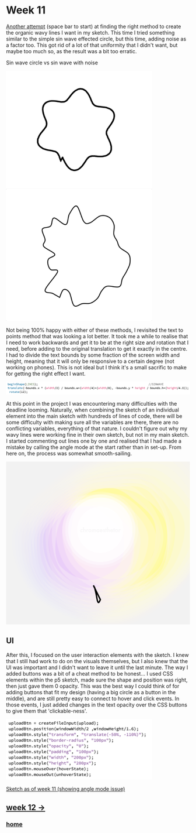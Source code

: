 # Week 11

[Another attempt](https://sylvain-girard.github.io/Slave2theAlgo2020/week11/noiselines/) (space bar to start) at finding the right method to create the organic wavy lines I want in my sketch. This time I tried something similar to the simple sin wave effected circle, but this time, adding noise as a factor too. This got rid of a lot of that uniformity that I didn't want, but maybe too much so, as the result was a bit too erratic.

Sin wave circle vs sin wave with noise

<img src="Screen Shot 2020-10-16 at 7.04.07 pm.png" width="400" />

<img src="noiselines.gif" width="400" />

Not being 100% happy with either of these methods, I revisited the text to points method that was looking a lot better. It took me a while to realise that I need to work backwards and get it to be at the right size and rotation that I need, before adding to the original translation to get it exactly in the centre. I had to divide the text bounds by some fraction of the screen width and height, meaning that it will only be responsive to a certain degree (not working on phones). This is not ideal but I think it's a small sacrific to make for getting the right effect I want.

<img src="Screen Shot 2020-10-22 at 2.26.48 pm.png" width="900" />

At this point in the project I was encountering many difficulties with the deadline looming. Naturally, when combining the sketch of an individual element into the main sketch with hundreds of lines of code, there will be some difficulty with making sure all the variables are there, there are no conflicting variables, everything of that nature. I couldn't figure out why my wavy lines were working fine in their own sketch, but not in my main sketch. I started commenting out lines one by one and realised that I had made a mistake by calling the angle mode at the start rather than in set-up. From here on, the process was somewhat smooth-sailing.

<img src="Screen Shot 2020-10-22 at 2.31.17 pm.png" width="600" />

## UI

After this, I focused on the user interaction elements with the sketch. I knew that I still had work to do on the visuals themselves, but I also knew that the UI was important and I didn't want to leave it until the last minute. The way I added buttons was a bit of a cheat method to be honest... I used CSS elements within the p5 sketch, made sure the shape and position was right, then just gave them 0 opacity. This was the best way I could think of for adding buttons that fit my design (having a big circle as a button in the middle), and are still pretty easy to connect to hover and click events. In those events, I just added changes in the text opacity over the CSS buttons to give them that 'clickable-ness'.

<img src="Screen Shot 2020-10-18 at 1.55.46 pm.png" width="400" />

[Sketch as of week 11 (showing angle mode issue)](https://sylvain-girard.github.io/Slave2theAlgo2020/week11/chromaesthetorweek11/)

## [week 12 ->](https://sylvain-girard.github.io/Slave2theAlgo2020/week12/)

### [home](https://sylvain-girard.github.io/Slave2theAlgo2020/landing-page/s2tapage/)
